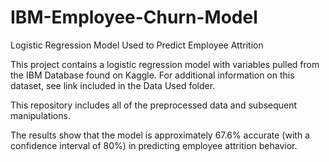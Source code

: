 # IBM-Employee-Churn-Model
Logistic Regression Model Used to Predict Employee Attrition

This project contains a logistic regression model with variables pulled from the IBM Database found on Kaggle. For additional information on this dataset, see link included in the Data Used folder.

This repository includes all of the preprocessed data and subsequent manipulations. 

The results show that the model is approximately 67.6% accurate (with a confidence interval of 80%) in predicting employee attrition behavior. 
